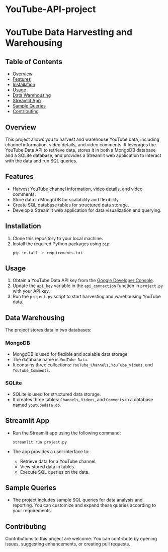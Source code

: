 # YouTube-API-project

# YouTube Data Harvesting and Warehousing

## Table of Contents
- [Overview](#overview)
- [Features](#features)
- [Installation](#installation)
- [Usage](#usage)
- [Data Warehousing](#data-warehousing)
- [Streamlit App](#streamlit-app)
- [Sample Queries](#sample-queries)
- [Contributing](#contributing)

## Overview
This project allows you to harvest and warehouse YouTube data, including channel information, video details, and video comments. It leverages the YouTube Data API to retrieve data, stores it in both a MongoDB database and a SQLite database, and provides a Streamlit web application to interact with the data and run SQL queries.

## Features
- Harvest YouTube channel information, video details, and video comments.
- Store data in MongoDB for scalability and flexibility.
- Create SQL database tables for structured data storage.
- Develop a Streamlit web application for data visualization and querying.

## Installation
1. Clone this repository to your local machine.
2. Install the required Python packages using `pip`:
   ```
   pip install -r requirements.txt
   ```

## Usage
1. Obtain a YouTube Data API key from the [Google Developer Console](https://console.cloud.google.com/).
2. Update the `api_key` variable in the `api_connection` function in `project.py` with your API key.
3. Run the `project.py` script to start harvesting and warehousing YouTube data.

## Data Warehousing
The project stores data in two databases:

### MongoDB
- MongoDB is used for flexible and scalable data storage.
- The database name is `YouTube_Data`.
- It contains three collections: `YouTube_Channels`, `YouTube_Videos`, and `YouTube_Comments`.

### SQLite
- SQLite is used for structured data storage.
- It creates three tables: `Channels`, `Videos`, and `Comments` in a database named `youtubedata.db`.

## Streamlit App
- Run the Streamlit app using the following command:
  ```
  streamlit run project.py
  ```

- The app provides a user interface to:
  - Retrieve data for a YouTube channel.
  - View stored data in tables.
  - Execute SQL queries on the data.

## Sample Queries
- The project includes sample SQL queries for data analysis and reporting. You can customize and expand these queries according to your requirements.

## Contributing
Contributions to this project are welcome. You can contribute by opening issues, suggesting enhancements, or creating pull requests.
